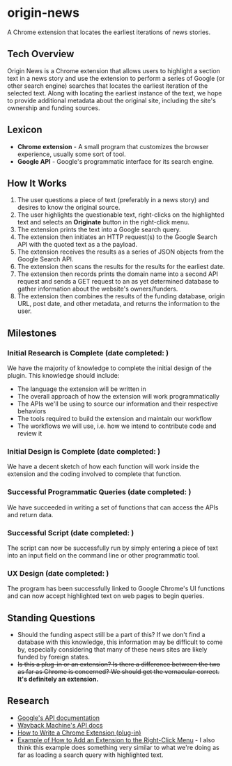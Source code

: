 # origin-news
A Chrome extension that locates the earliest iterations of news stories.

## Tech Overview

Origin News is a Chrome extension that allows users to highlight a section text in a news story and use the extension to perform a series of Google (or other search engine) searches that locates the earliest iteration of the selected text. Along with locating the earliest instance of the text, we hope to provide additional metadata about the original site, including the site's ownership and funding sources.

## Lexicon

* **Chrome extension** - A small program that customizes the browser experience, usually some sort of tool.
* **Google API** - Google's programmatic interface for its search engine.

## How It Works

1. The user questions a piece of text (preferably in a news story) and desires to know the original source.
2. The user highlights the questionable text, right-clicks on the highlighted text and selects an **Originate** button in the right-click menu.
3. The extension prints the text into a Google search query.
4. The extension then initiates an HTTP request(s) to the Google Search API with the quoted text as a the payload.
5. The extension receives the results as a series of JSON objects from the Google Search API.
6. The extension then scans the results for the results for the earliest date.
7. The extension then records prints the domain name into a second API request and sends a GET request to an as yet determined database to gather information about the website's owners/funders.
7. The extension then combines the results of the funding database, origin URL, post date, and other metadata, and returns the information to the user.

## Milestones

### Initial Research is Complete (date completed: )
We have the majority of knowledge to complete the initial design of the plugin. This knowledge should include:

* The language the extension will be written in
* The overall approach of how the extension will work programmatically
* The APIs we'll be using to source our information and their respective behaviors
* The tools required to build the extension and maintain our workflow
* The workflows we will use, i.e. how we intend to contribute code and review it

### Initial Design is Complete (date completed: )
We have a decent sketch of how each function will work inside the extension and the coding involved to complete that function.

### Successful Programmatic Queries (date completed: )
We have succeeded in writing a set of functions that can access the APIs and return data.

### Successful Script (date completed: )
The script can now be successfully run by simply entering a piece of text into an input field on the command line or other programmatic tool.

### UX Design (date completed: )
The program has been successfully linked to Google Chrome's UI functions and can now accept highlighted text on web pages to begin queries.

## Standing Questions
* Should the funding aspect still be a part of this? If we don't find a database with this knowledge, this information may be difficult to come by, especially considering that many of these news sites are likely funded by foreign states.
* ~~Is this a plug-in or an extension? Is there a difference between the two as far as Chrome is concerned? We should get the vernacular correct.~~ **It's definitely an extension.**

## Research
* [Google's API documentation](https://developers.google.com/custom-search/v1/using_rest)
* [Wayback Machine's API docs](https://archive.org/help/wayback_api.php)
* [How to Write a Chrome Extension (plug-in)](https://developer.chrome.com/extensions/getstarted)
* [Example of How to Add an Extension to the Right-Click Menu](https://stackoverflow.com/questions/5193350/chrome-extension-append-functions-to-right-click-menu) - I also think this example does something very similar to what we're doing as far as loading a search query with highlighted text.
